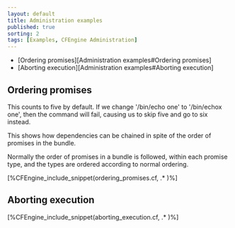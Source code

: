 ```yaml
---
layout: default
title: Administration examples
published: true
sorting: 2
tags: [Examples, CFEngine Administration]
---
```


* [Ordering promises][Administration examples#Ordering promises]
* [Aborting execution][Administration examples#Aborting execution]

## Ordering promises

This counts to five by default. If we change '/bin/echo one' to '/bin/echox one', then the command will fail, causing us to skip five and go to six instead.

This shows how dependencies can be chained in spite of the order of promises in the bundle.

Normally the order of promises in a bundle is followed, within each promise type, and the types are ordered according to normal ordering.


[%CFEngine_include_snippet(ordering_promises.cf, .* )%]

## Aborting execution ##

[%CFEngine_include_snippet(aborting_execution.cf, .* )%]
